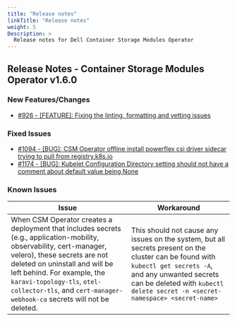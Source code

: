 ```yaml
---
title: "Release notes"
linkTitle: "Release notes"
weight: 5
Description: >
  Release notes for Dell Container Storage Modules Operator
---
```


## Release Notes - Container Storage Modules Operator v1.6.0











### New Features/Changes

- [#926 - [FEATURE]: Fixing the linting, formatting and vetting issues](https://github.com/dell/csm/issues/926)

### Fixed Issues

- [#1094 - [BUG]: CSM Operator offline install powerflex csi driver sidecar trying to pull from registry.k8s.io](https://github.com/dell/csm/issues/1094)
- [#1174 - [BUG]: Kubelet Configuration Directory setting should not have a comment about default value being None](https://github.com/dell/csm/issues/1174)

### Known Issues
| Issue | Workaround |
|-------|------------|
| When CSM Operator creates a deployment that includes secrets (e.g., application-mobility, observability, cert-manager, velero), these secrets are not deleted on uninstall and will be left behind. For example, the `karavi-topology-tls`, `otel-collector-tls`, and `cert-manager-webhook-ca` secrets will not be deleted. | This should not cause any issues on the system, but all secrets present on the cluster can be found with `kubectl get secrets -A`, and any unwanted secrets can be deleted with `kubectl delete secret -n <secret-namespace> <secret-name>`|
